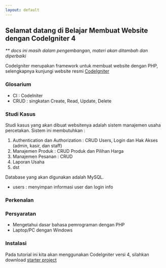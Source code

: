 ```yaml
---
layout: default
---
```


## Selamat datang di Belajar Membuat Website dengan CodeIgniter 4

_\*\* docs ini masih dalam pengembangan, materi akan ditambah dan diperbaiki_

CodeIgniter merupakan framework untuk membuat website dengan PHP, selengkapnya kunjungi website resmi [CodeIgniter](https://codeigniter.com/)

### Glosarium

- CI : CodeIniter
- CRUD : singkatan Create, Read, Update, Delete

### Studi Kasus

Studi kasus yang akan dibuat websitenya adalah sistem manajemen usaha percetakan. Sistem ini membutuhkan :

1. Authentication dan Authorization : CRUD Users, Login dan Hak Akses (admin, kasir, dan staff)
2. Manajemen Produk : CRUD Produk dan Pilihan Harga
3. Manajemen Pesanan : CRUD
4. Laporan Usaha
5. dst

Database yang akan digunakan adalah MySQL.

- users : menyimpan informasi user dan login info

### Perkenalan

### Persyaratan

- Mengetahui dasar bahasa pemrograman dengan PHP
- Laptop/PC dengan Windows

### Instalasi

Pada tutorial ini kita akan menggunakan CodeIgniter versi 4, silahkan download [starter project](https://codeigniter.com/download)

